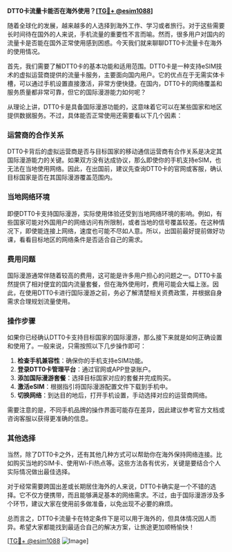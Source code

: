 **DTT0卡流量卡能否在海外使用？[[TG💪+ @esim1088](https://t.me/s/esim1088)]**

随着全球化的发展，越来越多的人选择到海外工作、学习或者旅行。对于这些需要长时间待在国外的人来说，手机流量的重要性不言而喻。然而，很多用户对国内的流量卡是否能在国外正常使用感到困惑。今天我们就来聊聊DTT0卡流量卡在海外的使用情况。

首先，我们需要了解DTT0卡的基本功能和适用范围。DTT0卡是一种支持eSIM技术的虚拟运营商提供的流量卡服务，主要面向国内用户。它的优点在于无需实体卡槽，可以通过手机设置直接激活，非常方便快捷。在国内，DTT0卡的网络覆盖和服务质量都非常可靠，但它的国际漫游能力如何呢？

从理论上讲，DTT0卡是具备国际漫游功能的，这意味着它可以在某些国家和地区提供数据服务。不过，具体能否正常使用还需要看以下几个因素：

### **运营商的合作关系**
DTT0卡背后的虚拟运营商是否与目标国家的移动通信运营商有合作关系是决定其国际漫游能力的关键。如果双方没有达成协议，那么即使你的手机支持eSIM，也无法在当地使用网络。因此，在出国前，建议先查询DTT0卡的官网或客服，确认目标国家是否在其国际漫游覆盖范围内。

### **当地网络环境**
即便DTT0卡支持国际漫游，实际使用体验还受到当地网络环境的影响。例如，有些国家可能对外国用户的网络访问有所限制，或者当地的信号覆盖较差。在这种情况下，即使能连接上网络，速度也可能不尽如人意。所以，出国前最好提前做好功课，看看目标地区的网络条件是否适合自己的需求。

### **费用问题**
国际漫游通常伴随着较高的费用，这可能是许多用户担心的问题之一。DTT0卡虽然提供了相对便宜的国内流量套餐，但在海外使用时，费用可能会大幅上涨。因此，在使用DTT0卡进行国际漫游之前，务必了解清楚相关资费政策，并根据自身需求合理规划流量使用。

### **操作步骤**
如果你已经确认DTT0卡支持目标国家的国际漫游，那么接下来就是如何正确设置和使用了。一般来说，只需按照以下几步操作即可：

1. **检查手机兼容性**：确保你的手机支持eSIM功能。
2. **登录DTT0卡管理平台**：通过官网或APP登录账户。
3. **添加国际漫游套餐**：选择目标国家对应的套餐并完成购买。
4. **激活eSIM**：根据指引将国际漫游配置文件下载到手机中。
5. **切换网络**：到达目的地后，打开手机设置，手动选择对应的运营商网络。

需要注意的是，不同手机品牌的操作界面可能存在差异，因此建议参考官方文档或咨询客服以获得更准确的信息。

### **其他选择**
当然，除了DTT0卡之外，还有其他几种方式可以帮助你在海外保持网络连接。比如购买当地的SIM卡、使用Wi-Fi热点等。这些方法各有优劣，关键是要结合个人实际情况做出最佳选择。

对于经常需要跨国出差或长期居住海外的人来说，DTT0卡确实是一个不错的选择。它不仅方便携带，而且能够满足基本的网络需求。不过，由于国际漫游涉及多个环节，建议大家在使用前多做准备，以免出现不必要的麻烦。

总而言之，DTT0卡流量卡在特定条件下是可以用于海外的，但具体情况因人而异。希望大家都能找到最适合自己的解决方案，让旅途更加顺畅愉快！

[[TG💪+ @esim1088](https://t.me/s/esim1088) ![Image](https://i.postimg.cc/4NQfJmqS/Snipaste-2025-05-13-00-14-12.png)]